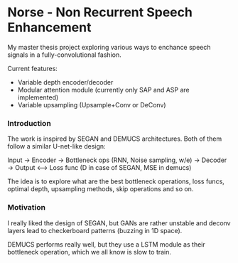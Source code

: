 # Norse - Non Recurrent Speech Enhancement
My master thesis project exploring various ways to enchance speech signals in a fully-convolutional fashion.

Current features:
- Variable depth encoder/decoder
- Modular attention module (currently only SAP and ASP are implemented)
- Variable upsampling (Upsample+Conv or DeConv)

### Introduction
The work is inspired by SEGAN and DEMUCS architectures. Both of them follow a similar U-net-like design:

Input -> Encoder -> Bottleneck ops (RNN, Noise sampling, w/e) -> Decoder -> Output <--> Loss func (D in case of SEGAN, MSE in demucs)

The idea is to explore what are the best bottleneck operations, loss funcs, optimal depth, upsampling methods, skip operations and so on.

### Motivation
I really liked the design of SEGAN, but GANs are rather unstable and deconv layers lead to checkerboard patterns (buzzing in 1D space).

DEMUCS performs really well, but they use a LSTM module as their bottleneck operation, which we all know is slow to train.
